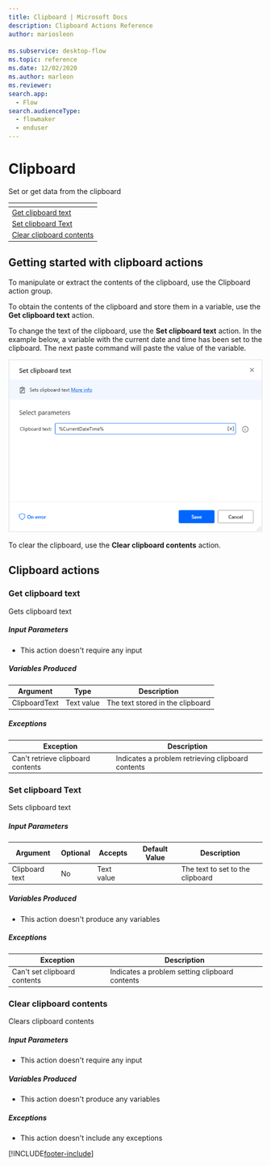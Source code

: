 ```yaml
---
title: Clipboard | Microsoft Docs
description: Clipboard Actions Reference
author: mariosleon

ms.subservice: desktop-flow
ms.topic: reference
ms.date: 12/02/2020
ms.author: marleon
ms.reviewer:
search.app: 
  - Flow
search.audienceType: 
  - flowmaker
  - enduser
---
```


# Clipboard



Set or get data from the clipboard

|<!-- --> |
|-----|
|[Get clipboard text](#gettext)|
|[Set clipboard Text](#settext)|
|[Clear clipboard contents](#clear)|

## Getting started with clipboard actions

To manipulate or extract the contents of the clipboard, use the Clipboard action group.

To obtain the contents of the clipboard and store them in a variable, use the **Get clipboard text** action.

To change the text of the clipboard, use the **Set clipboard text** action. In the example below, a variable with the current date and time has been set to the clipboard. The next paste command will paste the value of the variable.

![Screenshot of the Set clipboard text action.](media\clipboard\set-clipboard-text-example.png)

To clear the clipboard, use the **Clear clipboard contents** action.


## Clipboard actions

### <a name="gettext"></a> Get clipboard text
Gets clipboard text

##### Input Parameters
- This action doesn't require any input

##### Variables Produced
|Argument|Type|Description|
|-----|-----|-----|
|ClipboardText|Text value|The text stored in the clipboard|


##### <a name="gettext_onerror"></a> Exceptions
|Exception|Description|
|-----|-----|
|Can't retrieve clipboard contents|Indicates a problem retrieving clipboard contents|

### <a name="settext"></a> Set clipboard Text
Sets clipboard text

##### Input Parameters
|Argument|Optional|Accepts|Default Value|Description|
|-----|-----|-----|-----|-----|
|Clipboard text|No|Text value||The text to set to the clipboard|


##### Variables Produced
- This action doesn't produce any variables

##### <a name="settext_onerror"></a> Exceptions
|Exception|Description|
|-----|-----|
|Can't set clipboard contents|Indicates a problem setting clipboard contents|

### <a name="clear"></a> Clear clipboard contents
Clears clipboard contents

##### Input Parameters
- This action doesn't require any input

##### Variables Produced
- This action doesn't produce any variables

##### <a name="clear_onerror"></a> Exceptions
- This action doesn't include any exceptions



[!INCLUDE[footer-include](../../includes/footer-banner.md)]